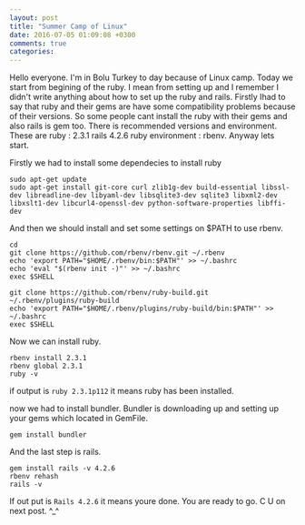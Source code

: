 ```yaml
---
layout: post
title: "Summer Camp of Linux"
date: 2016-07-05 01:09:08 +0300
comments: true
categories: 
---
```


Hello everyone. I'm in Bolu Turkey to day because of Linux camp. Today we start from begining of the ruby. I mean from setting up and I remember I didn't write anything about how to set up the ruby and rails. Firstly Ihad to say that ruby and their gems are have some compatibility problems because of 
their versions. So some people cant install the ruby with their gems and also rails is gem too. There is recommended versions and environment. These are ruby : 2.3.1 rails 4.2.6  ruby environment : rbenv.
Anyway lets start. <br>

Firstly we had to install some dependecies to install ruby 

```
sudo apt-get update
sudo apt-get install git-core curl zlib1g-dev build-essential libssl-dev libreadline-dev libyaml-dev libsqlite3-dev sqlite3 libxml2-dev libxslt1-dev libcurl4-openssl-dev python-software-properties libffi-dev

```
 And then we should install and set some settings on $PATH to use rbenv.
 ```
 cd
 git clone https://github.com/rbenv/rbenv.git ~/.rbenv
 echo 'export PATH="$HOME/.rbenv/bin:$PATH"' >> ~/.bashrc
 echo 'eval "$(rbenv init -)"' >> ~/.bashrc
 exec $SHELL

 git clone https://github.com/rbenv/ruby-build.git ~/.rbenv/plugins/ruby-build
 echo 'export PATH="$HOME/.rbenv/plugins/ruby-build/bin:$PATH"' >> ~/.bashrc
 exec $SHELL
 ```
 Now we can install ruby.
 ```
 rbenv install 2.3.1
 rbenv global 2.3.1
 ruby -v
 ```
 if output is `ruby 2.3.1p112` it means ruby has been installed.

 now we had to install bundler. Bundler is downloading up and setting up your gems which located in GemFile.
 ```
 gem install bundler
 ```
 And the last step is rails.
 ```
 gem install rails -v 4.2.6
 rbenv rehash
 rails -v
 ```
 If out put is `Rails 4.2.6` it means youre done. You are ready to go.
 C U on next post. ^_^